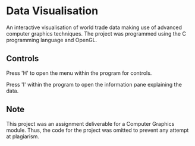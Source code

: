 # Data Visualisation
An interactive visualisation of world trade data making use of advanced computer graphics techniques. 
The project was programmed using the C programming language and OpenGL. 

## Controls
Press 'H' to open the menu within the program for controls.

Press 'I' within the program to open the information pane explaining the data.

## Note
This project was an assignment deliverable for a Computer Graphics module. Thus, the code for the project was omitted to prevent any attempt at plagiarism.
